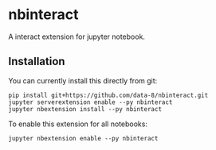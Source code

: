 # nbinteract
A interact extension for jupyter notebook.

## Installation

You can currently install this directly from git:

```
pip install git+https://github.com/data-8/nbinteract.git
jupyter serverextension enable --py nbinteract
jupyter nbextension install --py nbinteract
```

To enable this extension for all notebooks:

```
jupyter nbextension enable --py nbinteract
```
